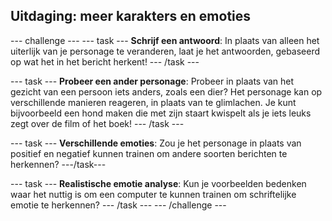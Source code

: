 ## Uitdaging: meer karakters en emoties

--- challenge --- --- task --- **Schrijf een antwoord**: In plaats van alleen het uiterlijk van je personage te veranderen, laat je het antwoorden, gebaseerd op wat het in het bericht herkent! --- /task ---

--- task --- **Probeer een ander personage**: Probeer in plaats van het gezicht van een persoon iets anders, zoals een dier? Het personage kan op verschillende manieren reageren, in plaats van te glimlachen. Je kunt bijvoorbeeld een hond maken die met zijn staart kwispelt als je iets leuks zegt over de film of het boek! --- /task ---

--- task --- **Verschillende emoties**: Zou je het personage in plaats van positief en negatief kunnen trainen om andere soorten berichten te herkennen? ---/task---

--- task --- **Realistische emotie analyse**: Kun je voorbeelden bedenken waar het nuttig is om een computer te kunnen trainen om schriftelijke emotie te herkennen? --- /task --- --- /challenge ---
